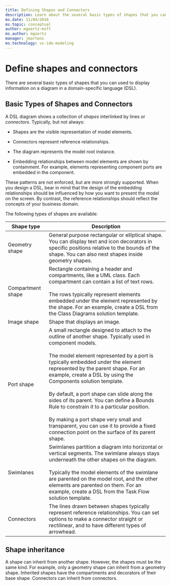 ```yaml
---
title: Defining Shapes and Connectors
description: Learn about the several basic types of shapes that you can use to display information on a diagram in a domain-specific language (DSL).
ms.date: 11/04/2016
ms.topic: conceptual
author: mgoertz-msft
ms.author: mgoertz
manager: jmartens
ms.technology: vs-ide-modeling
---
```

# Define shapes and connectors


There are several basic types of shapes that you can used to display information on a diagram in a domain-specific language (DSL).

## <a name="shapeTypes"></a> Basic Types of Shapes and Connectors

A DSL diagram shows a collection of *shapes* interlinked by lines or *connectors*. Typically, but not always:

- Shapes are the visible representation of model elements.

- Connectors represent reference relationships.

- The diagram represents the model root instance.

- Embedding relationships between model elements are shown by containment. For example, elements representing component ports are embedded in the component.

These patterns are not enforced, but are more strongly supported. When you design a DSL, bear in mind that the design of the embedding relationships should be influenced by how you want to present the model on the screen. By contrast, the reference relationships should reflect the concepts of your business domain.

The following types of shapes are available:

|Shape type|Description|
|-|-|
|Geometry shape|General purpose rectangular or elliptical shape. You can display text and icon decorators in specific positions relative to the bounds of the shape. You can also nest shapes inside geometry shapes.|
|Compartment shape|Rectangle containing a header and compartments, like a UML class. Each compartment can contain a list of text rows.<br /><br /> The rows typically represent elements embedded under the element represented by the shape. For an example, create a DSL from the Class Diagrams solution template.|
|Image shape|Shape that displays an image.|
|Port shape|A small rectangle designed to attach to the outline of another shape. Typically used in component models.<br /><br /> The model element represented by a port is typically embedded under the element represented by the parent shape. For an example, create a DSL by using the Components solution template.<br /><br /> By default, a port shape can slide along the sides of its parent. You can define a Bounds Rule to constrain it to a particular position.<br /><br /> By making a port shape very small and transparent, you can use it to provide a fixed connection point on the surface of its parent shape.|
|Swimlanes|Swimlanes partition a diagram into horizontal or vertical segments. The swimlane always stays underneath the other shapes on the diagram.<br /><br /> Typically the model elements of the swimlane are parented on the model root, and the other elements are parented on them. For an example, create a DSL from the Task Flow solution template.|
|Connectors|The lines drawn between shapes typically represent reference relationships. You can set options to make a connector straight or rectilinear, and to have different types of arrowhead.|

## Shape inheritance

A shape can inherit from another shape. However, the shapes must be the same kind. For example, only a geometry shape can inherit from a geometry shape. Inherited shapes have the compartments and decorators of their base shape. Connectors can inherit from connectors.
